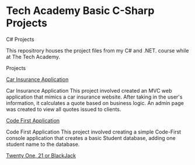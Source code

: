 # Tech Academy Basic C-Sharp Projects
 
C# Projects

This repositrory houses the project files from my C# and .NET. course while at The Tech Academy.

Projects

[Car Insurance Application](https://github.com/Michael1388/Tech-Academy-Basic-C-Sharp-Projects/tree/main/Basic%20C%23%20Programs/CarInsurance)

Car Insurance Application
This project involved created an MVC web application that mimics a car insurance website. After taking in the user's information, it calculates a quote based on business logic. An admin page was created to view all quotes issued to clients.

[Code First Application](https://github.com/Michael1388/Tech-Academy-Basic-C-Sharp-Projects/tree/main/Basic%20C%23%20Programs/CodeFirst547)

Code First Application
This project involved creating a simple Code-First console application that creates a basic Student database, adding one student name to the database.

[Twenty One, 21 or BlackJack](https://github.com/Michael1388/Tech-Academy-Basic-C-Sharp-Projects/tree/main/Basic%20C%23%20Programs/TwentyOne)
